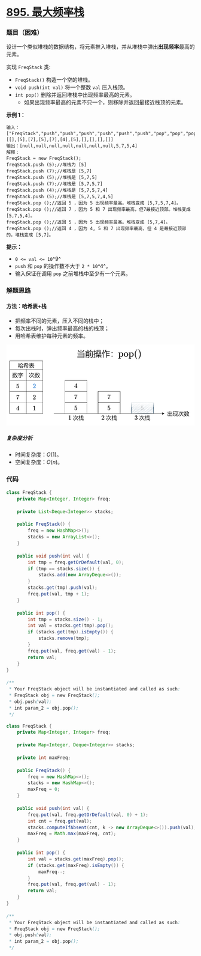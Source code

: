 # [895. 最大频率栈](https://leetcode.cn/problems/maximum-frequency-stack/)

### 题目（困难）

设计一个类似堆栈的数据结构，将元素推入堆栈，并从堆栈中弹出**出现频率**最高的元素。

实现 `FreqStack` 类:

* `FreqStack()` 构造一个空的堆栈。
* `void push(int val)` 将一个整数 `val` 压入栈顶。
* `int pop()` 删除并返回堆栈中出现频率最高的元素。
    * 如果出现频率最高的元素不只一个，则移除并返回最接近栈顶的元素。

**示例 1：**

```
输入：
["FreqStack","push","push","push","push","push","push","pop","pop","pop","pop"],
[[],[5],[7],[5],[7],[4],[5],[],[],[],[]]
输出：[null,null,null,null,null,null,null,5,7,5,4]
解释：
FreqStack = new FreqStack();
freqStack.push (5);//堆栈为 [5]
freqStack.push (7);//堆栈是 [5,7]
freqStack.push (5);//堆栈是 [5,7,5]
freqStack.push (7);//堆栈是 [5,7,5,7]
freqStack.push (4);//堆栈是 [5,7,5,7,4]
freqStack.push (5);//堆栈是 [5,7,5,7,4,5]
freqStack.pop ();//返回 5 ，因为 5 出现频率最高。堆栈变成 [5,7,5,7,4]。
freqStack.pop ();//返回 7 ，因为 5 和 7 出现频率最高，但7最接近顶部。堆栈变成 [5,7,5,4]。
freqStack.pop ();//返回 5 ，因为 5 出现频率最高。堆栈变成 [5,7,4]。
freqStack.pop ();//返回 4 ，因为 4, 5 和 7 出现频率最高，但 4 是最接近顶部的。堆栈变成 [5,7]。
```

**提示：**

* `0 <= val <= 10`^9^
* `push` 和 `pop` 的操作数不大于 `2 * 10`^4^。
* 输入保证在调用 `pop` 之前堆栈中至少有一个元素。

### 解题思路

#### 方法：哈希表+栈

- 把频率不同的元素，压入不同的栈中；
- 每次出栈时，弹出频率最高的栈的栈顶；
- 用哈希表维护每种元素的频率。

![img.png](img.png)

##### 复杂度分析

- 时间复杂度：$O(1)$。
- 空间复杂度：$O(n)$。

### 代码

```java
class FreqStack {
    private Map<Integer, Integer> freq;

    private List<Deque<Integer>> stacks;

    public FreqStack() {
        freq = new HashMap<>();
        stacks = new ArrayList<>();
    }

    public void push(int val) {
        int tmp = freq.getOrDefault(val, 0);
        if (tmp == stacks.size()) {
            stacks.add(new ArrayDeque<>());
        }
        stacks.get(tmp).push(val);
        freq.put(val, tmp + 1);
    }

    public int pop() {
        int tmp = stacks.size() - 1;
        int val = stacks.get(tmp).pop();
        if (stacks.get(tmp).isEmpty()) {
            stacks.remove(tmp);
        }
        freq.put(val, freq.get(val) - 1);
        return val;
    }
}

/**
 * Your FreqStack object will be instantiated and called as such:
 * FreqStack obj = new FreqStack();
 * obj.push(val);
 * int param_2 = obj.pop();
 */
```

```java
class FreqStack {
    private Map<Integer, Integer> freq;

    private Map<Integer, Deque<Integer>> stacks;

    private int maxFreq;

    public FreqStack() {
        freq = new HashMap<>();
        stacks = new HashMap<>();
        maxFreq = 0;
    }

    public void push(int val) {
        freq.put(val, freq.getOrDefault(val, 0) + 1);
        int cnt = freq.get(val);
        stacks.computeIfAbsent(cnt, k -> new ArrayDeque<>()).push(val);
        maxFreq = Math.max(maxFreq, cnt);
    }

    public int pop() {
        int val = stacks.get(maxFreq).pop();
        if (stacks.get(maxFreq).isEmpty()) {
            maxFreq--;
        }
        freq.put(val, freq.get(val) - 1);
        return val;
    }
}

/**
 * Your FreqStack object will be instantiated and called as such:
 * FreqStack obj = new FreqStack();
 * obj.push(val);
 * int param_2 = obj.pop();
 */
```
